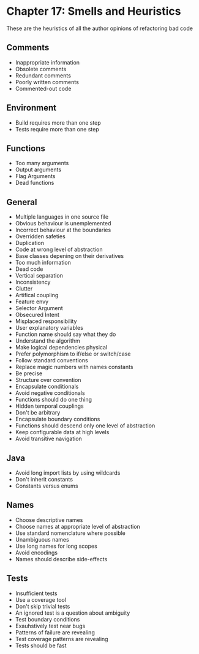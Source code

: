 # Chapter 17: Smells and Heuristics

These are the heuristics of all the author opinions of refactoring bad code

## Comments

- Inappropriate information
- Obsolete comments
- Redundant comments
- Poorly written comments
- Commented-out code

## Environment

- Build requires more than one step
- Tests require more than one step

## Functions

- Too many arguments
- Output arguments
- Flag Arguments
- Dead functions

## General

- Multiple languages in one source file
- Obvious behaviour is unemplemented
- Incorrect behaviour at the boundaries
- Overridden safeties
- Duplication
- Code at wrong level of abstraction
- Base classes depening on their derivatives
- Too much information
- Dead code
- Vertical separation
- Inconsistency
- Clutter
- Artifical coupling
- Feature envy
- Selector Argument
- Obsecured Intent
- Misplaced responsibility
- User explanatory variables
- Function name should say what they do
- Understand the algorithm
- Make logical dependencies physical
- Prefer polymorphism to if/else or switch/case
- Follow standard conventions
- Replace magic numbers with names constants
- Be precise
- Structure over convention
- Encapsulate conditionals
- Avoid negative conditionals
- Functions should do one thing
- Hidden temporal couplings
- Don't be arbitrary
- Encapsulate boundary conditions
- Functions should descend only one level of abstraction
- Keep configurable data at high levels
- Avoid transitive navigation

## Java

- Avoid long import lists by using wildcards
- Don't inherit constants
- Constants versus enums

## Names

- Choose descriptive names
- Choose names at appropriate level of abstraction
- Use standard nomenclature where possible
- Unambiguous names
- Use long names for long scopes
- Avoid encodings
- Names should describe side-effects

## Tests

- Insufficient tests
- Use a coverage tool
- Don't skip trivial tests
- An ignored test is a question about ambiguity
- Test boundary conditions
- Exauhstively test near bugs
- Patterns of failure are revealing
- Test coverage patterns are revealing
- Tests should be fast
